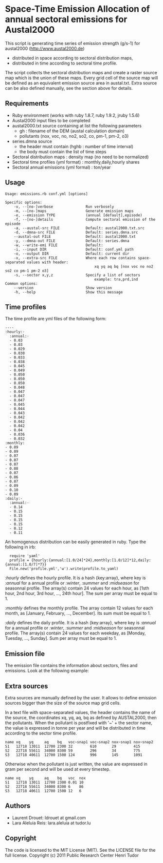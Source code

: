# Space-Time Emission Allocation of annual sectoral emissions for Austal2000

This script is generating time series of emission strength (g/s-1) for austal2000 (http://www.austal2000.de)
*   distributed in space according to sectoral distribution maps,
*   distributed in time according to sectoral time profile.

The script collects the sectoral distribution maps and create a raster source map which is the union of these maps.
Every grid cell of the source map will be defined as an equivalent emission source area in austal.txt.
Extra source can be also defined manually, see the section above for details.

## Requirements

*   Ruby environment (works with ruby 1.8.7, ruby 1.9.2, jruby 1.5.6)
*   Austal2000 input files to be completed
*   austal2000.txt source containing at list the following parameters
    *    gh : filename of the DEM (austal calculation domain)
    *    pollutants (nox, voc, no, no2, so2, co, pm-1, pm-2, o3)
*   series.dmna source
    *   the header must contain (hghb : number of time interval)
    *   the body must contain the list of time steps
*   Sectoral distribution maps : density map (no need to be normalized)
*   Sectoral time profiles (yml format) : monthly,daily,hourly shares
*   Sectoral annual emissions (yml formal) : ton/year

## Usage


    Usage: emissions.rb conf.yml [options]

    Specific options:
        -v, --[no-]verbose               Run verbosely
        -m, --[no-]maps                  Generate emission maps
        -e, --emission TYPE              (annual [default],episode)
        -f, --[no-]details               Compute sectoral emission of the episode
        -a, --austal-src FILE            Default: austal2000.txt.src
        -d, --dmna-src FILE              Default: series.dmna.src
        --austal-out FILE                Default: austal2000.txt
        -y, --dmna-out FILE              Default: series.dmna
        -w, --write-emi FILE             Default:
        -i, --input DIR                  Default: conf.yml path
        -o, --output DIR                 Default: current dir
        -x, --extra-src FILE             Where each row contains space-separated values with header:
                                             xq yq aq bq [nox voc no no2 so2 co pm-1 pm-2 o3]
        -s, --sector x,y,z               Specify a list of sectors
                                             example: tra,prd,ind
    Common options:
        --version                        Show version
        -h, --help                       Show this message

## Time profiles

The time profile are yml files of the following form:

    ---·
    :hourly:·
      :annual:·
      - 0.03
      - 0.03
      - 0.029
      - 0.030
      - 0.033
      - 0.038
      - 0.045
      - 0.049
      - 0.050
      - 0.050
      - 0.050
      - 0.048
      - 0.047
      - 0.047
      - 0.047
      - 0.045
      - 0.044
      - 0.043
      - 0.042
      - 0.042
      - 0.042
      - 0.04
      - 0.036
      - 0.032
    :monthly:
    - 0.09
    - 0.09
    - 0.07
    - 0.07
    - 0.07
    - 0.08
    - 0.07
    - 0.06
    - 0.07
    - 0.09
    - 0.10
    - 0.09
    :daily:·
      :annual:·
      - 0.14
      - 0.15
      - 0.15
      - 0.15
      - 0.15
      - 0.12
      - 0.11

An homogenous distribution can be easily generated in ruby. Type the following in irb:

      require 'yaml'
      profile = {hourly:{annual:[1.0/24]*24},monthly:[1.0/12]*12,daily:{annual:[1.0/7]*7}}
      File.new('profile.yml','w').write(profile.to_yaml)

*:hourly* defines the hourly profile. It is a hash {key:array}, where key is *:annual* for a annual profile or
*:winter*, *:summer* and *:midseason* for seasonnal profile. The array(s) contain 24 values for each hour, as
[1sth hour, 2nd hour, 3rd hour, ..., 24th hour]. The sum per array must be equal to 1.

*:monthly* defines the monthly profile. The array contain 12 values for each month, as [January, February, ...,
December]. Its sum must be equal to 1.

*:daily* defines the daily profile. It is a hash {key:array}, where key is *:annual* for a annual profile or
*:winter*, *:summer* and *:midseason* for seasonnal profile.
The array(s) contain 24 values for each weekday, as
[Monday, Tuesday, ..., Sunday].
Sum per array must be equal to 1.

## Emission file

The emission file contains the information about sectors, files and emissions. Look at the following example:

## Extra sources

Extra sources are manually defined by the user. It allows to define emission sources bigger than the size of the source
map grid cells.

In a text file with space-separated values, the header contains the name of the source, the coordinates xq, yq, aq, bq
as defined by AUSTAL2000, then the pollutants. When the pollutant is postfixed with '~' + the sector name, the
value is expressed in tonne per year and will be distributed in time according to the sector time profile.

    name xq    yq     aq    bq   voc~snap1 voc~snap2 nox~snap1 nox~snap2
    S1   12718 13011  12700 2300 32        610       29        415
    S2   22718 55611  34000 8300 59        296       34        775
    S3   12718 40611  12700 1500 124       996       145       1091

Otherwise when the pollutant is just written, the value are expressed in gram per second and will be used at every timestep.

    name xq    yq     aq    bq   voc  nox
    S1   12718 13011  12700 2300 0.01 10
    S2   22718 55611  34000 8300 6    86
    S3   12718 40611  12700 1500 12   6

## Authors

*    Laurent Drouet: ldrouet at gmail.com
*    Lara Aleluia Reis: lara.aleluia at tudor.lu

## Copyright

The code is licensed to the MIT License (MIT). See the LICENSE file for the full license. 
Copyright (c) 2011 Public Research Center Henri Tudor

